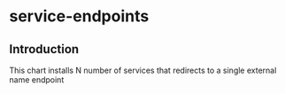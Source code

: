 # service-endpoints

## Introduction
This chart installs N number of services that redirects to a single external name endpoint
